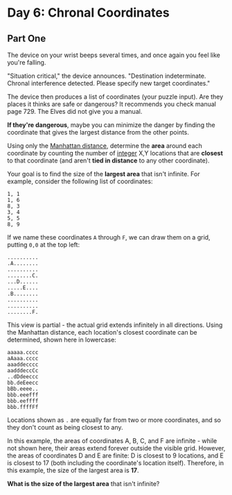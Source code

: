 # Day 6: Chronal Coordinates

## Part One

The device on your wrist beeps several times, and once again you feel like you're falling.

"Situation critical," the device announces. "Destination indeterminate. Chronal interference detected. Please specify
new target coordinates."

The device then produces a list of coordinates (your puzzle input). Are they places it thinks are safe or dangerous? It
recommends you check manual page 729. The Elves did not give you a manual.

**If they're dangerous**, maybe you can minimize the danger by finding the coordinate that gives the largest distance
from the other points.

Using only the [Manhattan distance](https://en.wikipedia.org/wiki/Taxicab_geometry), determine the **area** around each
coordinate by counting the number of [integer](https://en.wikipedia.org/wiki/Integer) X,Y locations that are **closest**
to that coordinate (and aren't **tied in distance** to any other coordinate).

Your goal is to find the size of the **largest area** that isn't infinite. For example, consider the following list of
coordinates:

```text
1, 1
1, 6
8, 3
3, 4
5, 5
8, 9
```

If we name these coordinates `A` through `F`, we can draw them on a grid, putting `0,0` at the top left:

```text
..........
.A........
..........
........C.
...D......
.....E....
.B........
..........
..........
........F.
```

This view is partial - the actual grid extends infinitely in all directions. Using the Manhattan distance, each
location's closest coordinate can be determined, shown here in lowercase:

```text
aaaaa.cccc
aAaaa.cccc
aaaddecccc
aadddeccCc
..dDdeeccc
bb.deEeecc
bBb.eeee..
bbb.eeefff
bbb.eeffff
bbb.ffffFf
```

Locations shown as `.` are equally far from two or more coordinates, and so they don't count as being closest to any.

In this example, the areas of coordinates A, B, C, and F are infinite - while not shown here, their areas extend forever
outside the visible grid. However, the areas of coordinates D and E are finite: D is closest to 9 locations, and E is
closest to 17 (both including the coordinate's location itself). Therefore, in this example, the size of the largest
area is **17**.

**What is the size of the largest area** that isn't infinite?
